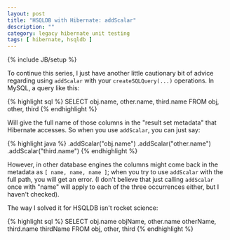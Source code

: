 ```yaml
---
layout: post
title: "HSQLDB with Hibernate: addScalar"
description: ""
category: legacy hibernate unit testing
tags: [ hibernate, hsqldb ]
---
```

{% include JB/setup %}

To continue this series, I just have another little cautionary bit of advice
regarding using `addScalar` with your `createSQLQuery(...)` operations. In
MySQL, a query like this:

{% highlight sql %}
SELECT obj.name, other.name, third.name
FROM obj, other, third
{% endhighlight %}

Will give the full name of those columns in the "result set metadata" that
Hibernate accesses. So when you use `addScalar`, you can just say:

{% highlight java %}
.addScalar("obj.name")
.addScalar("other.name")
.addScalar("third.name")
{% endhighlight %}

However, in other database engines the columns might come back in the metadata
as `[ name, name, name ]`; when you try to use `addScalar` with the full path,
you will get an error. (I don't believe that just calling `addScalar` once with
"name" will apply to each of the three occurrences either, but I haven't
checked).

The way I solved it for HSQLDB isn't rocket science:

{% highlight sql %}
SELECT obj.name objName, other.name otherName, third.name thirdName
FROM obj, other, third
{% endhighlight %}
